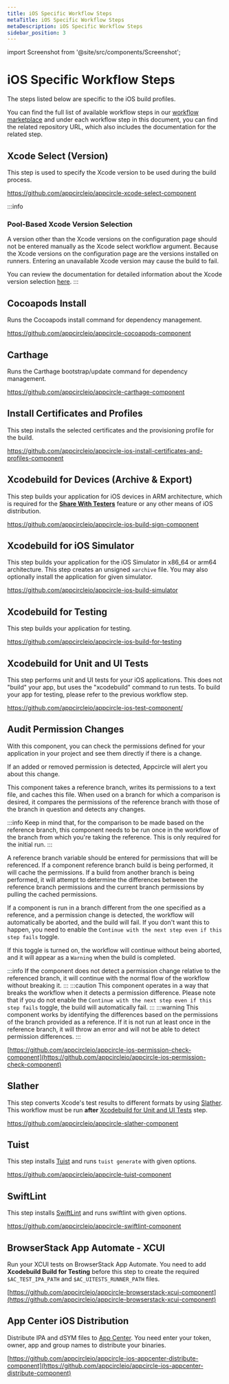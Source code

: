 ```yaml
---
title: iOS Specific Workflow Steps
metaTitle: iOS Specific Workflow Steps
metaDescription: iOS Specific Workflow Steps
sidebar_position: 3
---
```


import Screenshot from '@site/src/components/Screenshot';

# iOS Specific Workflow Steps

The steps listed below are specific to the iOS build profiles.

You can find the full list of available workflow steps in our [workflow marketplace](https://github.com/appcircleio/appcircle-workflow-components) and under each workflow step in this document, you can find the related repository URL, which also includes the documentation for the related step.

## Xcode Select (Version)

This step is used to specify the Xcode version to be used during the build process.

https://github.com/appcircleio/appcircle-xcode-select-component

:::info
### Pool-Based Xcode Version Selection

A version other than the Xcode versions on the configuration page should not be entered manually as the Xcode select workflow argument.
Because the Xcode versions on the configuration page are the versions installed on runners.
Entering an unavailable Xcode version may cause the build to fail.

You can review the documentation for detailed information about the Xcode version selection [here](../self-hosted-appcircle/self-hosted-runner/configure-runner/manage-pools.md/#pool-based-xcode-version-selection).
:::

## Cocoapods Install

Runs the Cocoapods install command for dependency management.

https://github.com/appcircleio/appcircle-cocoapods-component

## Carthage

Runs the Carthage bootstrap/update command for dependency management.

https://github.com/appcircleio/appcircle-carthage-component

## Install Certificates and Profiles

This step installs the selected certificates and the provisioning profile for the build.

https://github.com/appcircleio/appcircle-ios-install-certificates-and-profiles-component

## Xcodebuild for Devices (Archive & Export)

This step builds your application for iOS devices in ARM architecture, which is required for the [**Share With Testers**](../distribute/create-or-select-a-distribution-profile.md) feature or any other means of iOS distribution.

https://github.com/appcircleio/appcircle-ios-build-sign-component

## Xcodebuild for iOS Simulator

This step builds your application for the iOS Simulator in x86_64 or arm64 architecture. This step creates an unsigned `xarchive` file. You may also optionally install the application for given simulator.

https://github.com/appcircleio/appcircle-ios-build-simulator

## Xcodebuild for Testing

This step builds your application for testing.

https://github.com/appcircleio/appcircle-ios-build-for-testing

## Xcodebuild for Unit and UI Tests

This step performs unit and UI tests for your iOS applications. This does not "build" your app, but uses the "xcodebuild" command to run tests. To build your app for testing, please refer to the previous workflow step.

https://github.com/appcircleio/appcircle-ios-test-component/

## Audit Permission Changes

With this component, you can check the permissions defined for your application in your project and see them directly if there is a change.

If an added or removed permission is detected, Appcircle will alert you about this change.

This component takes a reference branch, writes its permissions to a text file, and caches this file. When used on a branch for which a comparison is desired, it compares the permissions of the reference branch with those of the branch in question and detects any changes.

:::info
Keep in mind that, for the comparison to be made based on the reference branch, this component needs to be run once in the workflow of the branch from which you're taking the reference. This is only required for the initial run.
:::

A reference branch variable should be entered for permissions that will be referenced. If a component reference branch build is being performed, it will cache the permissions. If a build from another branch is being performed, it will attempt to determine the differences between the reference branch permissions and the current branch permissions by pulling the cached permissions.

<Screenshot url='https://cdn.appcircle.io/docs/assets/workflow-steps-permissionReferance.png' />

If a component is run in a branch different from the one specified as a reference, and a permission change is detected, the workflow will automatically be aborted, and the build will fail. If you don't want this to happen, you need to enable the `Continue with the next step even if this step fails` toggle.

<Screenshot url='https://cdn.appcircle.io/docs/assets/workflow-steps-permissionWarning.png' />

If this toggle is turned on, the workflow will continue without being aborted, and it will appear as a `Warning` when the build is completed.

:::info
If the component does not detect a permission change relative to the referenced branch, it will continue with the normal flow of the workflow without breaking it.
:::
:::caution
This component operates in a way that breaks the workflow when it detects a permission difference. Please note that if you do not enable the `Continue with the next step even if this step fails` toggle, the build will automatically fail.
:::
:::warning
This component works by identifying the differences based on the permissions of the branch provided as a reference. If it is not run at least once in the reference branch, it will throw an error and will not be able to detect permission differences.
:::

[https://github.com/appcircleio/appcircle-ios-permission-check-component](https://github.com/appcircleio/appcircle-ios-permission-check-component)

## Slather

This step converts Xcode's test results to different formats by using [Slather](https://github.com/SlatherOrg/slather/). This workflow must be run **after** [Xcodebuild for Unit and UI Tests](#xcodebuild-for-unit-and-ui-tests) step.

https://github.com/appcircleio/appcircle-slather-component

## Tuist

This step installs [Tuist](https://wwww.tuist.io/) and runs `tuist generate` with given options.

https://github.com/appcircleio/appcircle-tuist-component

## SwiftLint

This step installs [SwiftLint](https://github.com/realm/SwiftLint/) and runs swiftlint with given options.

https://github.com/appcircleio/appcircle-swiftlint-component

## BrowserStack App Automate - XCUI

Run your XCUI tests on BrowserStack App Automate. You need to add **Xcodebuild Build for Testing** before this step to create the required `$AC_TEST_IPA_PATH` and `$AC_UITESTS_RUNNER_PATH` files.

[https://github.com/appcircleio/appcircle-browserstack-xcui-component](https://github.com/appcircleio/appcircle-browserstack-xcui-component)

## App Center iOS Distribution

Distribute IPA and dSYM files to [App Center](https://appcenter.ms/). You need enter your token, owner, app and group names to distribute your binaries.

[https://github.com/appcircleio/appcircle-ios-appcenter-distribute-component](https://github.com/appcircleio/appcircle-ios-appcenter-distribute-component)